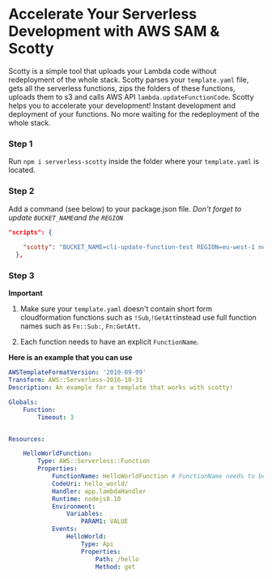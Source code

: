 # Accelerate Your Serverless Development with AWS SAM & Scotty

Scotty is a simple tool that uploads your Lambda code without redeployment of the whole stack. Scotty parses your `template.yaml` file, gets all the serverless functions, zips the folders of these functions, uploads them to s3 and calls AWS API `lambda.updateFunctionCode`. Scotty helps you to accelerate your development! Instant development and deployment of your functions. No more waiting for the redeployment of the whole stack.

### Step 1

Run `npm i serverless-scotty` inside the folder where your `template.yaml` is located.

### Step 2

Add a command (see below) to your package.json file. *Don't forget to update `BUCKET_NAME`and the `REGION`*

```json
"scripts": {
    
    "scotty": "BUCKET_NAME=cli-update-function-test REGION=eu-west-1 node ./node_modules/.bin/scotty"
  },
```

### Step 3

**Important** 
1) Make sure your `template.yaml` doesn't contain short form cloudformation functions such as `!Sub`,`!GetAtt`instead use full function names such as `Fn::Sub:`, `Fn:GetAtt`. 

2) Each function needs to have an explicit `FunctionName`. 

**Here is an example that you can use**
```yaml
AWSTemplateFormatVersion: '2010-09-09'
Transform: AWS::Serverless-2016-10-31
Description: An example for a template that works with scotty!

Globals:
    Function:
        Timeout: 3


Resources:

    HelloWorldFunction:
        Type: AWS::Serverless::Function 
        Properties:
            FunctionName: HelloWorldFunction # FunctionName needs to be explicitly passed here!!!
            CodeUri: hello_world/
            Handler: app.lambdaHandler
            Runtime: nodejs8.10
            Environment: 
                Variables:
                    PARAM1: VALUE
            Events:
                HelloWorld:
                    Type: Api 
                    Properties:
                        Path: /hello
                        Method: get


```

